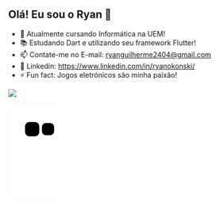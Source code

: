 ## Olá! Eu sou o Ryan 👋

- 🌱 Atualmente cursando Informática na UEM!
- 📚 Estudando Dart e utilizando seu framework Flutter!
- 📫 Contate-me no E-mail: ryanguilherme2404@gmail.com
- 📢 Linkedin: https://www.linkedin.com/in/ryanokonski/
- ⚡ Fun fact: Jogos eletrónicos são minha paixão!

<div>
 <a href="https://github.com/RyanOkonski">
 <img height="180em" src="https://github-readme-stats.vercel.app/api?username=ryanokonski&show_icons=true&theme=algolia&include_all_commits=true&count_private=true"/>
</div>
  
![Snake animation](https://github.com/RyanOkonski/ryanokonski/blob/output/github-contribution-grid-snake.svg)

